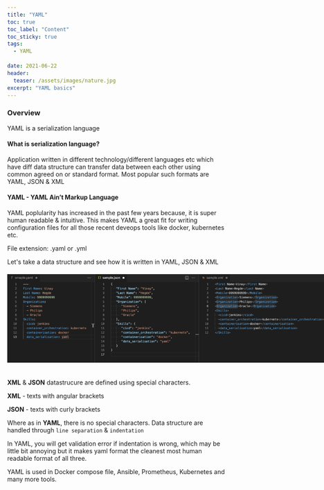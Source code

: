 ```yaml
---
title: "YAML"
toc: true
toc_label: "Content"
toc_sticky: true
tags:
  - YAML

date: 2021-06-22
header:
  teaser: /assets/images/nature.jpg
excerpt: "YAML basics"
---
```


### Overview

YAML is a serialization language

#### What is serialization language?
Application written in different technology/different languages etc which have diff data structure can transfer data between each other using common agreed on or standard format.
Most popular such formats are YAML, JSON & XML

#### YAML - YAML Ain’t Markup Language

YAML poplularity has increased in the past few years because, it is super human readable & intuitive. 
This makes YAML a great fit for writing configuration files for all those recent deveops tools like docker, kubernetes etc.

File extension: .yaml or .yml

Let's take a data structure and see how it is written in YAML, JSON & XML
<img src="/assets/images/posts/yaml/yaml-json-xml.png" style="max-width:150%;max-height:150%;padding-top:20px;padding-bottom:20px;" alt="yaml-json-xml">

**XML** & **JSON** datastrucure are defined using special characters.

**XML** - texts with angular brackets

**JSON** - texts with curly brackets

Where as in **YAML**, there is no special characters. Data structure are handled through `line separation` & `indentation`

In YAML, you will get validation error if indentation is wrong, which may be little bit annoying but it makes yaml format the cleanest most human readable format of all three.

YAML is used in Docker compose file, Ansible, Prometheus, Kubernetes and many more tools.









